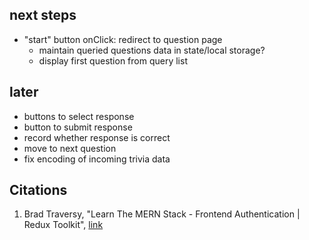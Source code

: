 ## next steps
- "start" button onClick: redirect to question page 
    - maintain queried questions data in state/local storage? 
    - display first question from query list 

## later
- buttons to select response 
- button to submit response 
- record whether response is correct 
- move to next question 
- fix encoding of incoming trivia data 

## Citations 
1. Brad Traversy, "Learn The MERN Stack - Frontend Authentication | Redux Toolkit", [link](https://www.youtube.com/watch?v=mvfsC66xqj0)
